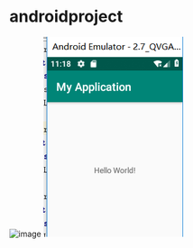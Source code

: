 # androidproject
![image](https://github.com/2380890390/androidproject/blob/master/View/TIM%E6%88%AA%E5%9B%BE20190325184142.png)
![image](https://github.com/2380890390/androidproject/blob/master/View/TIM%E5%9B%BE%E7%89%8720190325192451.png)
